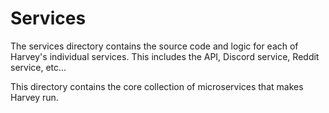 # Services

The services directory contains the source code and logic for each of Harvey's individual services.
This includes the API, Discord service, Reddit service, etc... 

This directory contains the core collection of microservices that makes Harvey run.